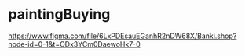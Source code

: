 # paintingBuying
https://www.figma.com/file/6LxPDEsauEGanhR2nDW68X/Banki.shop?node-id=0-1&t=ODx3YCm0DaewoHk7-0
